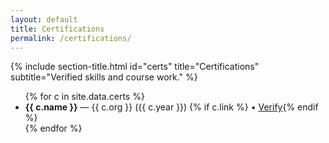 ```yaml
---
layout: default
title: Certifications
permalink: /certifications/
---
```


{% include section-title.html id="certs" title="Certifications" subtitle="Verified skills and course work." %}
<ul>
{% for c in site.data.certs %}
  <li>
    <strong>{{ c.name }}</strong> — {{ c.org }} ({{ c.year }})
    {% if c.link %} • <a href="{{ c.link }}" target="_blank">Verify</a>{% endif %}
  </li>
{% endfor %}
</ul>
